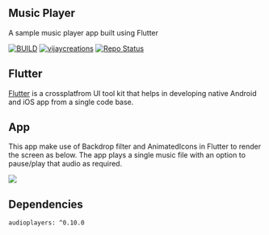 ## Music Player

A sample music player app built using Flutter

[![BUILD](https://img.shields.io/badge/Build-OK-<COLOR>.svg)](https://github.com/vijayinyoutube/musicapp)  [![vijaycreations](https://img.shields.io/website-up-vijaycreations-green-red/http/cv.lbesson.qc.to.svg)](https://www.youtube.com/channel/UCBC_Z7jla1GSITcqLKAtPxQ) [![Repo Status](https://img.shields.io/badge/RepoStatus-Active-blue.svg)](https://github.com/vijayinyoutube/musicapp)

## Flutter
[Flutter](https://flutter.dev/) is a crossplatfrom UI tool kit that helps in developing native Android and iOS app from a single code base.

## App

This app make use of Backdrop filter and AnimatedIcons in Flutter to render the screen as below. The app plays a single music file with an option to pause/play that audio as required.

<img src="https://user-images.githubusercontent.com/58719230/89102922-5308f680-d42b-11ea-899f-9f088c050618.png">

## Dependencies
```
audioplayers: ^0.10.0
```
